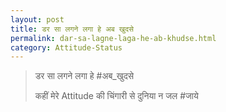 ```yaml
---
layout: post
title: डर सा लगने लगा हे अब खुदसे
permalink: dar-sa-lagne-laga-he-ab-khudse.html
category: Attitude-Status
---
```

> डर सा लगने लगा हे #अब_खुदसे
> 
> कहीं मेरे Attitude की चिंगारी से दुनिया न जल #जाये
